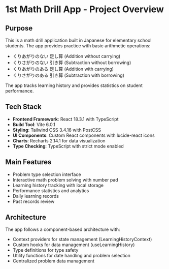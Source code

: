 # 1st Math Drill App - Project Overview

## Purpose
This is a math drill application built in Japanese for elementary school students. The app provides practice with basic arithmetic operations:
- くりあがりのない 足し算 (Addition without carrying)
- くりさがりのない 引き算 (Subtraction without borrowing) 
- くりあがりのある 足し算 (Addition with carrying)
- くりさがりのある 引き算 (Subtraction with borrowing)

The app tracks learning history and provides statistics on student performance.

## Tech Stack
- **Frontend Framework**: React 18.3.1 with TypeScript
- **Build Tool**: Vite 6.0.1
- **Styling**: Tailwind CSS 3.4.16 with PostCSS
- **UI Components**: Custom React components with lucide-react icons
- **Charts**: Recharts 2.14.1 for data visualization
- **Type Checking**: TypeScript with strict mode enabled

## Main Features
- Problem type selection interface
- Interactive math problem solving with number pad
- Learning history tracking with local storage
- Performance statistics and analytics
- Daily learning records
- Past records review

## Architecture
The app follows a component-based architecture with:
- Context providers for state management (LearningHistoryContext)
- Custom hooks for data management (useLearningHistory)
- Type definitions for type safety
- Utility functions for date handling and problem selection
- Centralized problem data management